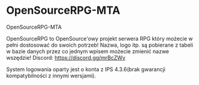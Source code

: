 # OpenSourceRPG-MTA
 OpenSourceRPG-MTA
 
 
OpenSourceRPG to OpenSource'owy projekt serwera RPG który możecie w pełni dostosować do swoich potrzeb!
Nazwa, logo itp. są pobierane z tabeli w bazie danych przez co jednym wpisem możecie zmienić nazwe wszędzie!
Discord: https://discord.gg/mrBcZWv

System logowania oparty jest o konta z IPS 4.3.6(brak gwarancji kompatybilności z innymi wersjami).
